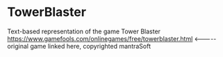 # TowerBlaster
Text-based representation of the game Tower Blaster
https://www.gamefools.com/onlinegames/free/towerblaster.html    <----- original game linked here, copyrighted mantraSoft
